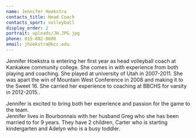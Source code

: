 ```yaml
---
name: Jennifer Hoekstra
contacts_title: Head Coach
contacts_sport: volleyball
display_order: 2
portrait: uploads/JH.JPG.jpg
phone: 815-802-8608
email: jhoekstra@kcc.edu.
---
```


Jennifer Hoekstra is entering her first year as head volleyball coach at Kankakee community college. She comes in with experience from both playing and coaching. She played at university of Utah in 2007-2011. She was apart the win of Mountain West Conference in 2008 and making it to the Sweet 16. She carried her experience to coaching at BBCHS for varsity in 2012-2015..

Jennifer is excited to bring both her experience and passion for the game to the team.<br>Jennifer lives in Bourbonnais with her husband Greg who she has been married to for 9 years. They have 2 children, Carter who is starting kindergarten and Adelyn who is a busy toddler.
